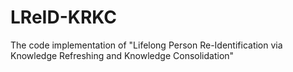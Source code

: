 # LReID-KRKC
The code implementation of "Lifelong Person Re-Identification via Knowledge Refreshing and Knowledge Consolidation"
